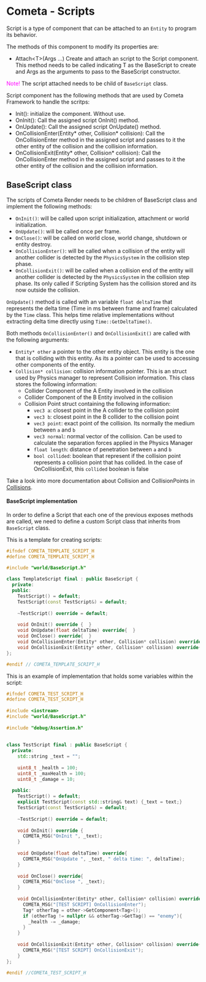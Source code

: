 
# Cometa - Scripts

Script is a type of component that can be attached to an `Entity` to program its behavior.  

The methods of this component to modify its properties are: 

* Attach\<T\>(Args ...)
Create and attach an script to the Script component. This method needs to be called indicating T as the BaseScript to create and Args as the arguments to pass to the BaseScript constructor. 

<span style="color:fuchsia;">Note!</span> The script attached needs to be child of `BaseScript` class. 

Script component has the following methods that are used by Cometa Framework to handle the scritps: 

* Init(): initialize the component. Without use. 
* OnInit(): Call the assigned script OnInit() method. 
* OnUpdate(): Call the assigned script OnUpdate() method. 
* OnCollisionEnter(Entity* other, Collision* collision): Call the OnCollisionEnter method in the assigned script and passes to it the other entity of the collision and the collision information. 
* OnCollisionExit(Entity* other, Collision* collision): Call the OnCollisionEnter method in the assigned script and passes to it the other entity of the collision and the collision information. 


## BaseScript class

The scripts of Cometa Render needs to be children of BaseScript class and implement the following methods: 
* `OnInit()`: will be called upon script initialization, attachment or world initialization. 
* `OnUpdate()`: will be called once per frame. 
* `OnClose()`: will be called on world close, world change, shutdown or entity destroy. 
* `OnCollisionEnter()`: will be called when a collision of the entity will another collider is detected by the `PhysicsSystem` in the collision step phase. 
* `OnCollisionExit()`: will be called when a collision end of the entity will another collider is detected by the `PhysicsSystem` in the collision step phase. Its only called if Scripting System has the collision stored and its now outside the collision. 

`OnUpdate()` method is called with an variable `float deltaTime` that represents the delta time (Time in ms between frame and frame) calculated by the `Time` class. This helps time relative implementations without extracting delta time directly using `Time::GetDeltaTime()`. 

Both methods `OnCollisionEnter()` and `OnCollisionExit()` are called with the following arguments: 
* `Entity* other` a pointer to the other entity object. This entity is the one that is colliding with this entity. As its a pointer can be used to accessing other components of the entity. 
* `Collision* collision`: collision information pointer. This is an struct used by Physics manager to represent Collision information. This class stores the following information: 
	* Collider Component of the A Entity involved in the collision
	* Collider Component of the B Entity involved in the collision
	* Collision Point struct containing the following information: 
		* `vec3 a`: closest point in the A collider to the collision point
		* `vec3 b`: closest point in the B collider to the collision point
		* `vec3 point`: exact point of the collision. Its normally the medium between `a` and `b`
		* `vec3 normal`: normal vector of the collision. Can be used to calculate the separation forces applied in the Physics Manager
		* `float length`: distance of penetration between `a` and `b`
		* `bool collided`: boolean that represent if the collision point represents a collision point that has collided. In the case of OnCollisionExit, this `collided` boolean is false

Take a look into more documentation about Collision and CollisionPoints in <a href='/docs/getting-started.md'>Collisions</a>. 

#### BaseScript implementation

In order to define a Script that each one of the previous exposes methods are called, we need to define a custom Script class that inherits from `BaseScript` class. 

This is a template for creating scripts: 
```cpp
#ifndef COMETA_TEMPLATE_SCRIPT_H
#define COMETA_TEMPLATE_SCRIPT_H  

#include "world/BaseScript.h"  
  
class TemplateScript final : public BaseScript {  
  private:    
  public:  
    TestScript() = default;  
    TestScript(const TestScript&) = default;  
  
    ~TestScript() override = default;  
  
    void OnInit() override {  }  
    void OnUpdate(float deltaTime) override{  }  
    void OnClose() override{  }  
    void OnCollisionEnter(Entity* other, Collision* collision) override{  }  
    void OnCollisionExit(Entity* other, Collision* collision) override{  }  
};  

#endif // COMETA_TEMPLATE_SCRIPT_H
```

This is an example of implementation that holds some variables within the script: 
```cpp
#ifndef COMETA_TEST_SCRIPT_H  
#define COMETA_TEST_SCRIPT_H  
  
#include <iostream>  
#include "world/BaseScript.h"  
  
#include "debug/Assertion.h"  
  
  
class TestScript final : public BaseScript {  
  private:  
    std::string _text = "";  
  
    uint8_t _health = 100;  
    uint8_t _maxHealth = 100;  
    uint8_t _damage = 10;  
  
  public:  
    TestScript() = default;  
    explicit TestScript(const std::string& text) {_text = text;}  
    TestScript(const TestScript&) = default;  
  
    ~TestScript() override = default;  
  
    void OnInit() override {  
      COMETA_MSG("OnInit ", _text);  
    }  
  
    void OnUpdate(float deltaTime) override{  
      COMETA_MSG("OnUpdate ", _text, " delta time: ", deltaTime);  
    }  
  
    void OnClose() override{  
      COMETA_MSG("OnClose ", _text);  
    }  
  
    void OnCollisionEnter(Entity* other, Collision* collision) override{  
      COMETA_MSG("[TEST SCRIPT] OnCollisionEnter");  
      Tag* otherTag = other->GetComponent<Tag>();  
      if (otherTag != nullptr && otherTag->GetTag() == "enemy"){  
        _health -= _damage;   
      }  
    }  
  
    void OnCollisionExit(Entity* other, Collision* collision) override{  
      COMETA_MSG("[TEST SCRIPT] OnCollisionExit");  
    }  
};  
  
#endif //COMETA_TEST_SCRIPT_H
```